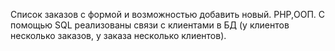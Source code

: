 Список заказов с формой и возможностью добавить новый.
PHP,ООП. 
С помощью SQL реализованы связи с клиентами в БД (у клиентов несколько заказов, у заказа несколько клиентов).
